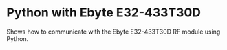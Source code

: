 # Python with Ebyte E32-433T30D
Shows how to communicate with the Ebyte E32-433T30D RF module using Python.
